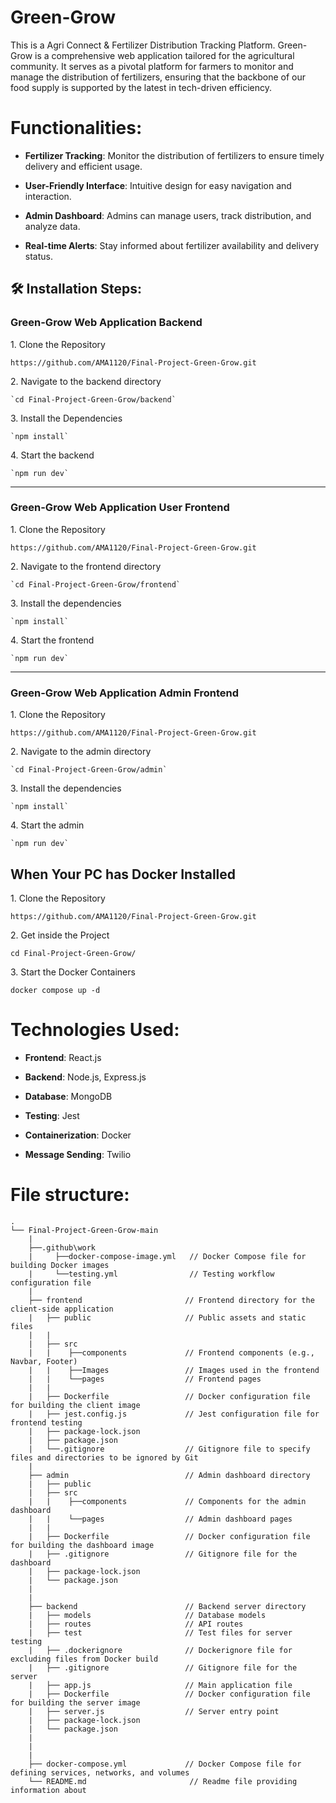 # Green-Grow
This is  a Agri Connect &amp; Fertilizer Distribution Tracking Platform.  Green-Grow is a comprehensive web application tailored for the agricultural community. It serves as a pivotal platform for farmers to monitor and manage the distribution of fertilizers, ensuring that the backbone of our food supply is supported by the latest in tech-driven efficiency.

# Functionalities:

- **Fertilizer Tracking**:   Monitor the distribution of fertilizers to ensure timely delivery and efficient usage.

- **User-Friendly Interface**: Intuitive design for easy navigation and interaction.

- **Admin Dashboard**: Admins can manage users, track distribution, and analyze data.

- **Real-time Alerts**: Stay informed about fertilizer availability and delivery status.

<h2>🛠️ Installation Steps:</h2>

<h3>Green-Grow Web Application Backend</h3>

<p>1. Clone the Repository</p>

```
https://github.com/AMA1120/Final-Project-Green-Grow.git
```

<p>2. Navigate to the backend directory</p>

```
`cd Final-Project-Green-Grow/backend`
```

<p>3. Install the Dependencies</p>

```
`npm install`
```

<p>4. Start the backend</p>

```
`npm run dev`
```

<hr>

<h3>Green-Grow Web Application User Frontend</h3>

<p>1. Clone the Repository</p>

```
https://github.com/AMA1120/Final-Project-Green-Grow.git
```

<p>2. Navigate to the frontend directory</p>

```
`cd Final-Project-Green-Grow/frontend`
```

<p>3. Install the dependencies</p>

```
`npm install`
```

<p>4. Start the frontend</p>

```
`npm run dev`
```

<hr>

<h3>Green-Grow Web Application Admin Frontend</h3>

<p>1. Clone the Repository</p>

```
https://github.com/AMA1120/Final-Project-Green-Grow.git
```

<p>2. Navigate to the admin directory</p>

```
`cd Final-Project-Green-Grow/admin`
```

<p>3. Install the dependencies</p>

```
`npm install`
```

<p>4. Start the admin</p>

```
`npm run dev`
```
## When Your PC has Docker Installed

<p>1. Clone the Repository</p>

```
https://github.com/AMA1120/Final-Project-Green-Grow.git
```
<p>2. Get inside the Project</p>


```
cd Final-Project-Green-Grow/
```


<p>3. Start the Docker Containers</p>

```
docker compose up -d
``` 

# Technologies Used:

- **Frontend**: React.js

- **Backend**: Node.js, Express.js

- **Database**: MongoDB

- **Testing**: Jest

- **Containerization**: Docker

- **Message Sending**: Twilio


# File structure:


```
.
└── Final-Project-Green-Grow-main
    |
    ├──.github\work
    |     ├──docker-compose-image.yml   // Docker Compose file for building Docker images
    |     └──testing.yml                // Testing workflow configuration file
    |
    ├── frontend                       // Frontend directory for the client-side application
    |   ├── public                     // Public assets and static files
    |   |  
    |   ├── src 
    |   |    ├──components             // Frontend components (e.g., Navbar, Footer)
    |   |    ├──Images                 // Images used in the frontend
    |   |    └──pages                  // Frontend pages
    |   |
    |   ├── Dockerfile                 // Docker configuration file for building the client image
    |   ├── jest.config.js             // Jest configuration file for frontend testing
    |   ├── package-lock.json
    |   ├── package.json
    |   └──.gitignore                  // Gitignore file to specify files and directories to be ignored by Git
    |
    ├── admin                          // Admin dashboard directory
    |   ├── public
    |   ├── src
    |   |    ├──components             // Components for the admin dashboard
    |   |    └──pages                  // Admin dashboard pages
    |   |    
    |   ├── Dockerfile                 // Docker configuration file for building the dashboard image
    |   ├── .gitignore                 // Gitignore file for the dashboard
    |   ├── package-lock.json
    |   └── package.json
    |    
    |   
    ├── backend                        // Backend server directory
    |   ├── models                     // Database models
    |   ├── routes                     // API routes
    |   ├── test                       // Test files for server testing
    |   ├── .dockerignore              // Dockerignore file for excluding files from Docker build
    |   ├── .gitignore                 // Gitignore file for the server
    |   ├── app.js                     // Main application file
    |   ├── Dockerfile                 // Docker configuration file for building the server image
    |   ├── server.js                  // Server entry point
    |   ├── package-lock.json
    |   └── package.json
    |   
    |
    |
    ├── docker-compose.yml             // Docker Compose file for defining services, networks, and volumes
    └── README.md                       // Readme file providing information about 
```
